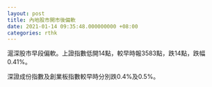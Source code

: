 ```yaml
---
layout: post
title: 內地股市開市後偏軟
date: 2021-01-14 09:35:48.000000000 +08:00
categories: rthk
---
```


滬深股市早段偏軟。上證指數低開14點，較早時報3583點，跌14點，跌幅0.41%。

深證成份指數及創業板指數較早時分別跌0.4%及0.5%。
